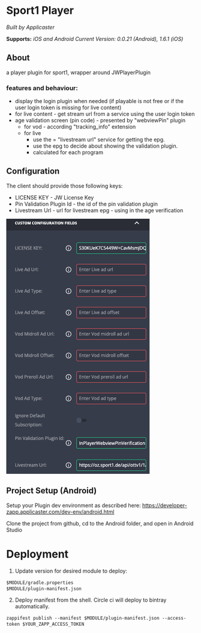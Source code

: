 # Sport1 Player

*Built by Applicaster*

**Supports:** *iOS and Android*
*Current Version: 0.0.21 (Android), 1.6.1 (iOS)*

## About

a player plugin for sport1, wrapper around JWPlayerPlugin

### features and behaviour:

- display the login plugin when needed (if playable is not free or if the user login token is missing for live content)
- for live content - get stream url from a service using the user login token
- age validation screen (pin code) - presented by "webviewPin" plugin
  - for vod  - according "tracking_info" extension
  - for live
    - use the = "livestream url" service for getting the epg.
    - use the epg to decide about showing the validation plugin.
    - calculated for each program


## Configuration

The client should provide those following keys:
- LICENSE KEY - JW License Key
- Pin Validation Plugin Id - the id of the pin validation plugin
- Livestream Url - url for livestream epg - using in the age verification

![Configurations](readme_images/configuraion.png)

## Project Setup (Android)

Setup your Plugin dev environment as described here: https://developer-zapp.applicaster.com/dev-env/android.html

Clone the project from github, cd to the Android folder, and open in Android Studio


# Deployment

1. Update version for desired module to deploy:
```
$MODULE/gradle.properties
$MODULE/plugin-manifest.json
```
2. Deploy manifest from the shell. Circle ci will deploy to bintray automatically.
```
zappifest publish --manifest $MODULE/plugin-manifest.json --access-token $YOUR_ZAPP_ACCESS_TOKEN